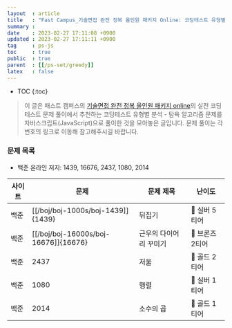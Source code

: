 ```yaml
---
layout  : article
title   : "Fast Campus_기술면접 완전 정복 올인원 패키지 Online: 코딩테스트 유형별 분석 - 탐욕 알고리즘"
summary : 
date    : 2023-02-27 17:11:08 +0900
updated : 2023-02-27 17:11:11 +0900
tag     : ps-js
toc     : true
public  : true
parent  : [[/ps-set/greedy]]
latex   : false
---
```

* TOC
{:toc}

> 이 글은 패스트 캠퍼스의 [기술면접 완전 정복 올인원 패키지 online](https://fastcampus.co.kr/dev_online_algo)의 실전 코딩테스트 문제 풀이에서 추천하는 코딩테스트 유형별 분석 - 탐욕 알고리즘 문제를 자바스크립트(JavaScript)으로 풀이한 것을 모아놓은 글입니다. 문제 풀이는 각 번호의 링크로 이동해 참고해주시길 바랍니다.

### 문제 목록

* 백준 온라인 저지: 1439, 16676, 2437, 1080, 2014

| 사이트 | 문제                                 | 문제 제목               | 난이도          |
| ------ | ------------------------------------ | ----------------------- | --------------- |
| 백준    | [[/boj/boj-1000s/boj-1439]]{1439} | 뒤집기 | 🥈 실버 5티어 |
| 백준    | [[/boj/boj-16000s/boj-16676]]{16676} | 근우의 다이어리 꾸미기 | 🥉 브론즈 2티어 |
| 백준    | 2437 | 저울 | 🥇 골드 2티어 |
| 백준    | 1080 | 행렬 | 🥈 실버 1티어 |
| 백준    | 2014 | 소수의 곱 | 🥇 골드 1티어 |
